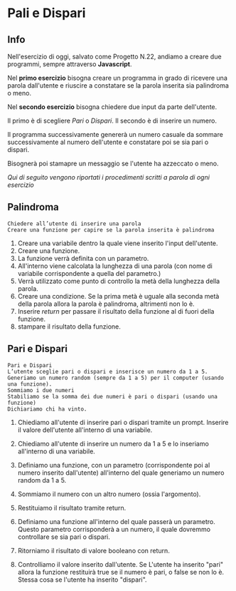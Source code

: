 # Pali e Dispari

## Info 

Nell'esercizio di oggi, salvato come Progetto N.22, andiamo a creare due programmi,
sempre attraverso **Javascript**.

Nel **primo esercizio** bisogna creare un programma in grado di ricevere una parola dall'utente
e riuscire a constatare se la parola inserita sia palindroma o meno.

Nel **secondo esercizio** bisogna chiedere due input da parte dell'utente.

Il primo è di scegliere *Pari* o *Dispari*. 
Il secondo è di inserire un numero.

Il programma successivamente genererà un numero casuale da sommare successivamente al numero dell'utente e constatare poi se sia pari o dispari.

Bisognerà poi stamapre un messaggio se l'utente ha azzeccato o meno.

*Qui di seguito vengono riportati i procedimenti scritti a parola di ogni esercizio*

## Palindroma

    Chiedere all’utente di inserire una parola
    Creare una funzione per capire se la parola inserita è palindroma

1. Creare una variabile dentro la quale viene inserito l'input dell'utente.
2. Creare una funzione.
3. La funzione verrà definita con un parametro.
4. All'interno viene calcolata la lunghezza di una parola (con nome di variabile corrispondente
a quella del parametro.)
5. Verrà utilizzato come punto di controllo la metà della lunghezza della parola.
6. Creare una condizione. Se la prima metà è uguale alla seconda metà della parola allora la parola è palindroma, altrimenti non lo è.
7. Inserire *return* per passare il risultato  della funzione al di fuori della funzione.
8. stampare il risultato della funzione.

## Pari e Dispari

    Pari e Dispari
    L’utente sceglie pari o dispari e inserisce un numero da 1 a 5.
    Generiamo un numero random (sempre da 1 a 5) per il computer (usando una funzione).
    Sommiamo i due numeri
    Stabiliamo se la somma dei due numeri è pari o dispari (usando una funzione)
    Dichiariamo chi ha vinto.

1. Chiediamo all'utente di inserire pari o dispari tramite un prompt. Inserire il valore dell'utente all'interno di una variabile.
2. Chiediamo all'utente di inserire un numero da 1 a 5 e lo inseriamo all'interno di una variabile.

3. Definiamo una funzione, con un parametro (corrispondente poi al numero inserito dall'utente) all'interno del quale generiamo un numero random da 1 a 5.
4. Sommiamo il numero con un altro numero (ossia l'argomento).
5. Restituiamo il risultato tramite return.

6. Definiamo una funzione all'interno del quale passerà un parametro.
Questo parametro corrisponderà a un numero, il quale dovremmo controllare se sia pari o dispari.
7. Ritorniamo il risultato di valore booleano con return.
8. Controlliamo il valore inserito dall'utente. Se L'utente ha inserito "pari" allora la funzione restituirà true se il numero è pari, o false se non lo è.
Stessa cosa se l'utente ha inserito "dispari".

